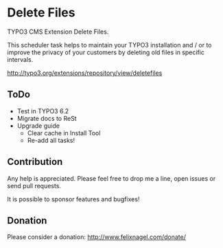 Delete Files
============

TYPO3 CMS Extension Delete Files.

This scheduler task helps to maintain your TYPO3 installation and / or 
to improve the privacy of your customers by deleting old files in specific intervals.

http://typo3.org/extensions/repository/view/deletefiles 


ToDo
----

* Test in TYPO3 6.2
* Migrate docs to ReSt
* Upgrade guide 
	* Clear cache in Install Tool
	* Re-add all tasks!


Contribution
------------

Any help is appreciated. Please feel free to drop me a line, open issues or send pull requests.

It is possible to sponsor features and bugfixes!


Donation
--------

Please consider a donation: http://www.felixnagel.com/donate/